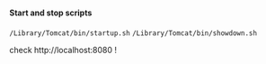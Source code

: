 #### Start and stop scripts
`/Library/Tomcat/bin/startup.sh`
`/Library/Tomcat/bin/showdown.sh`

check http://localhost:8080 !
